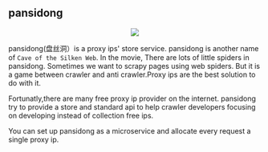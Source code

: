 ## pansidong
<p align="center">
    <a target="_blank" href="https://zh.wikipedia.org/wiki/%E7%9B%A4%E7%B5%B2%E6%B4%9E_(1967%E5%B9%B4%E9%9B%BB%E5%BD%B1)">
        <img src="http://upload.wikimedia.org/wikipedia/zh/8/81/Cave_of_the_Silken_Web.jpg" />
    </a>
</p> 

pansidong(盘丝洞）is a proxy ips' store service. pansidong is another name of `Cave of the Silken Web`. In the movie, There are lots of little spiders in pansidong. Sometimes we want to scrapy pages using web spiders. But it is a game between crawler and anti crawler.Proxy ips are the best solution to do with it. 

Fortunatly,there are many free proxy ip provider on the internet. pansidong try to provide a store and standard api to help crawler developers focusing on developing instead of collection free ips.

You can set up pansidong as a microservice and allocate every request a single proxy ip.
                                                                                                                                                                                                                                               
